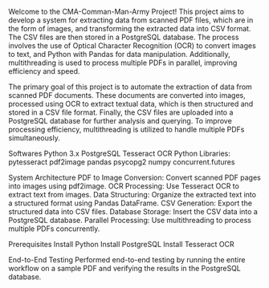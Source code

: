 Welcome to the CMA-Comman-Man-Army Project!
This project aims to develop a system for extracting data from scanned PDF files, which are in the form of images, and transforming the extracted data into CSV format. The CSV files are then stored in a PostgreSQL database. The process involves the use of Optical Character Recognition (OCR) to convert images to text, and Python with Pandas for data manipulation. Additionally, multithreading is used to process multiple PDFs in parallel, improving efficiency and speed.

The primary goal of this project is to automate the extraction of data from scanned PDF documents. These documents are converted into images, processed using OCR to extract textual data, which is then structured and stored in a CSV file format. Finally, the CSV files are uploaded into a PostgreSQL database for further analysis and querying. To improve processing efficiency, multithreading is utilized to handle multiple PDFs simultaneously.

Softwares Python 3.x PostgreSQL Tesseract OCR Python Libraries: pytesseract pdf2image pandas psycopg2 numpy concurrent.futures

System Architecture PDF to Image Conversion: Convert scanned PDF pages into images using pdf2image. OCR Processing: Use Tesseract OCR to extract text from images. Data Structuring: Organize the extracted text into a structured format using Pandas DataFrame. CSV Generation: Export the structured data into CSV files. Database Storage: Insert the CSV data into a PostgreSQL database. Parallel Processing: Use multithreading to process multiple PDFs concurrently.

Prerequisites Install Python Install PostgreSQL Install Tesseract OCR

End-to-End Testing Performed end-to-end testing by running the entire workflow on a sample PDF and verifying the results in the PostgreSQL database.
